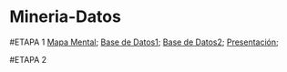 # Mineria-Datos

#ETAPA 1
[Mapa Mental](https://github.com/AndyCortez98/FCFM/blob/main/Avance1_PIA_Equipo10.ipynb);
[Base de Datos1](https://github.com/AndyCortez98/FCFM/blob/main/Avance_PIA_Eq10.ipynb);
[Base de Datos2](https://github.com/AndyCortez98/FCFM/blob/main/Avance1_PIA_Equipo10.ipynb);
[Presentación](https://github.com/AndyCortez98/FCFM/blob/main/Presentacion_Reglas.de.asociacion_Equipo10.pdf);

#ETAPA 2
